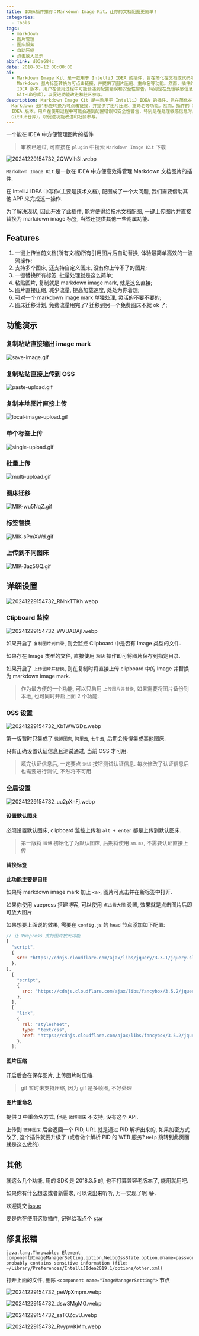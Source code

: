 ```yaml
---
title: IDEA插件推荐：Markdown Image Kit，让你的文档配图更简单！
categories:
  - Tools
tags:
  - markdown
  - 图片管理
  - 图床服务
  - 自动压缩
  - 点击放大显示
abbrlink: d03a684c
date: 2018-03-12 00:00:00
ai:
  - Markdown Image Kit 是一款用于 IntelliJ IDEA 的插件，旨在简化在文档或代码中添加和管理图像的过程。该工具集成了多种在线图床服务（如微博、阿里云、七牛云等），允许用户轻松上传图片并使用快捷键进行操作。它支持将
    Markdown 图片标签转换为可点击链接，并提供了图片压缩、重命名等功能。然而，插件的 SDK 采用的是2018.3.5版本，且可能不兼容较早的 IntelliJ
    IDEA 版本。用户在使用过程中可能会遇到配置错误和安全性警告，特别是在处理敏感信息时。此外，插件还提供了一个问题报告渠道（GitHub issue）以及鼓励用户给予支持的方式（star
    GitHub仓库），以促进功能改进和社区参与。
description: Markdown Image Kit 是一款用于 IntelliJ IDEA 的插件，旨在简化在文档或代码中添加和管理图像的过程。该工具集成了多种在线图床服务（如微博、阿里云、七牛云等），允许用户轻松上传图片并使用快捷键进行操作。它支持将
  Markdown 图片标签转换为可点击链接，并提供了图片压缩、重命名等功能。然而，插件的 SDK 采用的是2018.3.5版本，且可能不兼容较早的 IntelliJ
  IDEA 版本。用户在使用过程中可能会遇到配置错误和安全性警告，特别是在处理敏感信息时。此外，插件还提供了一个问题报告渠道（GitHub issue）以及鼓励用户给予支持的方式（star
  GitHub仓库），以促进功能改进和社区参与。
---
```


一个能在 IDEA 中方便管理图片的插件

> 审核已通过, 可直接在 `plugin` 中搜索 `Markdown Image Kit` 下载

![20241229154732_2QWVIh3I.webp](20241229154732_2QWVIh3I.webp)

`Markdown Image Kit` 是一款在 IDEA 中方便高效得管理 Markdown 文档图片的插件.

在 IntelliJ IDEA 中写作(主要是技术文档), 配图成了一个大问题, 我们需要借助其他 APP 来完成这一操作.

为了解决现状, 因此开发了此插件, 能方便得给技术文档配图, 一键上传图片并直接替换为 markdown image 标签, 当然还提供其他一些附属功能.

## Features

1. 一键上传当前文档(所有文档)所有引用图片后自动替换, 体验最简单高效的一波流操作;
2. 支持多个图床, 还支持自定义图床, 没有你上传不了的图片;
3. 一键替换所有标签, 批量处理就是这么简单;
4. 粘贴图片, 复制就是 markdown image mark, 就是这么直接;
5. 图片直接压缩, 减少流量, 提高加载速度, 处处为你着想;
6. 可对一个 markdown image mark 单独处理, 灵活的不要不要的;
7. 图床迁移计划, 免费流量用完了? 迁移到另一个免费图床不就 ok 了;

## 功能演示

### 复制粘贴直接输出 image mark

![save-image.gif](save-image.gif)

### 复制粘贴直接上传到 OSS

![paste-upload.gif](paste-upload.gif)

### 复制本地图片直接上传

![local-image-upload.gif](local-image-upload.gif)

### 单个标签上传

![single-upload.gif](single-upload.gif)

### 批量上传

![multi-upload.gif](multi-upload.gif)

### 图床迁移

![MIK-wu5NqZ.gif](MIK-wu5NqZ.gif)

### 标签替换

![MIK-sPmXWd.gif](MIK-sPmXWd.gif)

### 上传到不同图床

![MIK-3az5GQ.gif](MIK-3az5GQ.gif)

## 详细设置

![20241229154732_RNhkTTKh.webp](20241229154732_RNhkTTKh.webp)

### Clipboard 监控

![20241229154732_WVUADAjI.webp](20241229154732_WVUADAjI.webp)

如果开启了 `复制图片到目录`, 则会监控 Clipboard 中是否有 Image 类型的文件.

如果存在 Image 类型的文件, 直接使用 `粘贴` 操作即可将图片保存到指定目录.

如果开启了 `上传图片并替换`, 则在复制时将直接上传 clipboard 中的 Image 并替换为 markdown image mark.

> 作为最方便的一个功能, 可以只启用 `上传图片并替换`, 如果需要将图片备份到本地, 也可同时开启上面 2 个功能.

### OSS 设置

![20241229154732_Xb1WWGDz.webp](20241229154732_Xb1WWGDz.webp)

第一版暂时只集成了 `微博图床`, `阿里云`, `七牛云`, 后期会慢慢集成其他图床.

只有正确设置认证信息且测试通过, 当前 OSS 才可用.

> 填完认证信息后, 一定要点 `测试` 按钮测试认证信息.
> 每次修改了认证信息后也需要进行测试, 不然将不可用.

### 全局设置

![20241229154732_uu2pXnFj.webp](20241229154732_uu2pXnFj.webp)

#### 设置默认图床

必须设置默认图床, clipboard 监控上传和 `alt + enter` 都是上传到默认图床.

> 第一版将 `微博` 初始化了为默认图床, 后期将使用 `sm.ms`, 不需要认证直接上传

#### 替换标签

**此功能主要是自用**

如果将 markdown image mark 加上 `<a>`, 图片可点击并在新标签中打开.

如果你使用 vuepress 搭建博客, 可以使用 `点击看大图` 设置, 效果就是点击图片后即可放大图片

如果想要上面说的效果, 需要在 `config.js` 的 `head` 节点添加如下配置:

```javascript
// 让 Vuepress 支持图片放大功能
[
  "script",
  {
    src: "https://cdnjs.cloudflare.com/ajax/libs/jquery/3.3.1/jquery.slim.min.js",
  },
],
  [
    "script",
    {
      src: "https://cdnjs.cloudflare.com/ajax/libs/fancybox/3.5.2/jquery.fancybox.min.js",
    },
  ],
  [
    "link",
    {
      rel: "stylesheet",
      type: "text/css",
      href: "https://cdnjs.cloudflare.com/ajax/libs/fancybox/3.5.2/jquery.fancybox.min.css",
    },
  ];
```

#### 图片压缩

开启后会在保存图片, 上传图片时压缩.

> gif 暂时未支持压缩, 因为 gif 是多帧图, 不好处理

#### 图片重命名

提供 3 中重命名方式, 但是 `微博图床` 不支持, 没有这个 API.

上传到 `微博图床` 后会返回一个 PID, URL 就是通过 PID 解析出来的,
如果加密方式改了, 这个插件就要升级了 (或者做个解析 PID 的 WEB 服务? `Help` 跳转到此页面就是这么做的).

## 其他

就这么几个功能, 用的 SDK 是 2018.3.5 的, 也不打算兼容老版本了, 能用就用吧.

如果你有什么想法或者新需求, 可以说出来听听, 万一实现了呢 😂.

欢迎提交 [issue](https://github.com/dong4j/markdown-image-kit/issues)

要是你在使用这款插件, 记得给我点个 [star](https://github.com/dong4j/markdown-image-kit)

## 修复报错

```
java.lang.Throwable: Element component@ImageManagerSetting.option.WeiboOssState.option.@name=password probably contains sensitive information (file: ~/Library/Preferences/IntelliJIdea2019.1/options/other.xml)
```

打开上面的文件, 删除 `<component name="ImageManagerSetting">` 节点

![20241229154732_peWpXmpm.webp](20241229154732_peWpXmpm.webp)

![20241229154732_dswSMgMG.webp](20241229154732_dswSMgMG.webp)

![20241229154732_saTOZqvU.webp](20241229154732_saTOZqvU.webp)

![20241229154732_RvypwKMm.webp](20241229154732_RvypwKMm.webp)
